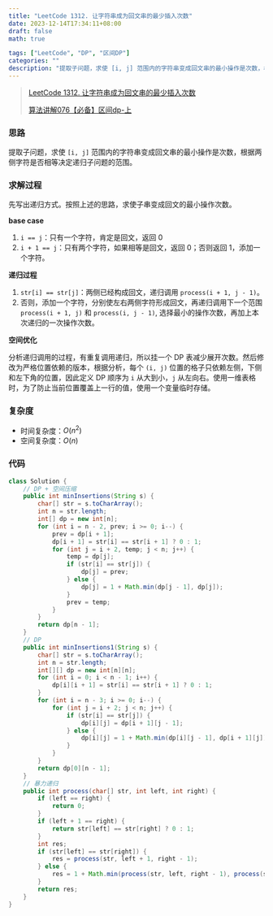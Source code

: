 ```yaml
---
title: "LeetCode 1312. 让字符串成为回文串的最少插入次数"
date: 2023-12-14T17:34:11+08:00
draft: false
math: true

tags: ["LeetCode", "DP", "区间DP"]
categories: ""
description: "提取子问题，求使 [i, j] 范围内的字符串变成回文串的最小操作是次数，根据两侧字符是否相等决定递归子问题的范围。先求出递归方式解法，然后修改成记忆化搜索、严格位置依赖和空间压缩版本。"
---
```


> [LeetCode 1312. 让字符串成为回文串的最少插入次数](https://leetcode.cn/problems/minimum-insertion-steps-to-make-a-string-palindrome/)
>
> [算法讲解076【必备】区间dp-上](https://www.bilibili.com/video/BV1NQ4y1b7Uo/)

### 思路

提取子问题，求使 `[i, j]` 范围内的字符串变成回文串的最小操作是次数，根据两侧字符是否相等决定递归子问题的范围。

### 求解过程

先写出递归方式。按照上述的思路，求使子串变成回文的最小操作次数。

**base case**

1. `i == j`：只有一个字符，肯定是回文，返回 0
2. `i + 1 == j`：只有两个字符，如果相等是回文，返回 0；否则返回 1，添加一个字符。

**递归过程**

1. `str[i] == str[j]`：两侧已经构成回文，递归调用 `process(i + 1, j - 1)`。
2. 否则，添加一个字符，分别使左右两侧字符形成回文，再递归调用下一个范围 `process(i + 1, j)` 和 `process(i, j - 1)`, 选择最小的操作次数，再加上本次递归的一次操作次数。

**空间优化**

分析递归调用的过程，有重复调用递归，所以挂一个 DP 表减少展开次数。然后修改为严格位置依赖的版本，根据分析，每个 `(i, j)` 位置的格子只依赖左侧，下侧和左下角的位置，因此定义 DP 顺序为 `i` 从大到小，`j` 从左向右。使用一维表格时，为了防止当前位置覆盖上一行的值，使用一个变量临时存储。

### 复杂度

- 时间复杂度：$O(n^2)$
- 空间复杂度：$O(n)$

### 代码

```java
class Solution {
    // DP + 空间压缩
    public int minInsertions(String s) {
        char[] str = s.toCharArray();
        int n = str.length;
        int[] dp = new int[n];
        for (int i = n - 2, prev; i >= 0; i--) {
            prev = dp[i + 1];
            dp[i + 1] = str[i] == str[i + 1] ? 0 : 1;
            for (int j = i + 2, temp; j < n; j++) {
                temp = dp[j];
                if (str[i] == str[j]) {
                    dp[j] = prev;
                } else {
                    dp[j] = 1 + Math.min(dp[j - 1], dp[j]);
                }
                prev = temp;
            }
        }
        return dp[n - 1];
    }
    // DP
    public int minInsertions1(String s) {
        char[] str = s.toCharArray();
        int n = str.length;
        int[][] dp = new int[n][n];
        for (int i = 0; i < n - 1; i++) {
            dp[i][i + 1] = str[i] == str[i + 1] ? 0 : 1;
        }
        for (int i = n - 3; i >= 0; i--) {
            for (int j = i + 2; j < n; j++) {
                if (str[i] == str[j]) {
                    dp[i][j] = dp[i + 1][j - 1];
                } else {
                    dp[i][j] = 1 + Math.min(dp[i][j - 1], dp[i + 1][j]);
                }
            }
        }
        return dp[0][n - 1];
    } 
    // 暴力递归
    public int process(char[] str, int left, int right) {
        if (left == right) {
            return 0;
        }
        if (left + 1 == right) {
            return str[left] == str[right] ? 0 : 1;
        }
        int res;
        if (str[left] == str[right]) {
            res = process(str, left + 1, right - 1);
        } else {
            res = 1 + Math.min(process(str, left, right - 1), process(str, left + 1, right));
        }
        return res;
    }
}
```